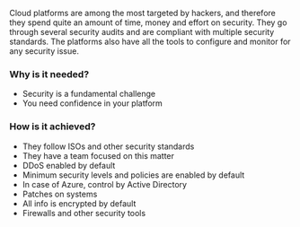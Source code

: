 Cloud platforms are among the most targeted by hackers, and therefore they spend quite an amount of time, money and effort on security. They go through several security audits and are compliant with multiple security standards. The platforms also have all the tools to configure and monitor for any security issue.

### Why is it needed?
* Security is a fundamental challenge
* You need confidence in your platform
### How is it achieved?
* They follow ISOs and other security standards
* They have a team focused on this matter
* DDoS enabled by default
* Minimum security levels and policies are enabled by default
* In case of Azure, control by Active Directory
* Patches on systems
* All info is encrypted by default
* Firewalls and other security tools
